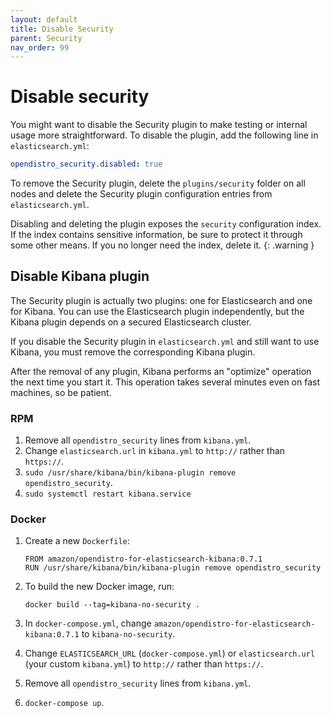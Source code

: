 ```yaml
---
layout: default
title: Disable Security
parent: Security
nav_order: 99
---
```


# Disable security

You might want to disable the Security plugin to make testing or internal usage more straightforward. To disable the plugin, add the following line in `elasticsearch.yml`:

```yml
opendistro_security.disabled: true
```

To remove the Security plugin, delete the `plugins/security` folder on all nodes and delete the Security plugin configuration entries from `elasticsearch.yml`.

Disabling and deleting the plugin exposes the `security` configuration index. If the index contains sensitive information, be sure to protect it through some other means. If you no longer need the index, delete it.
{: .warning }


## Disable Kibana plugin

The Security plugin is actually two plugins: one for Elasticsearch and one for Kibana. You can use the Elasticsearch plugin independently, but the Kibana plugin depends on a secured Elasticsearch cluster.

If you disable the Security plugin in `elasticsearch.yml` and still want to use Kibana, you must remove the corresponding Kibana plugin.

After the removal of any plugin, Kibana performs an "optimize" operation the next time you start it. This operation takes several minutes even on fast machines, so be patient.


### RPM

1. Remove all `opendistro_security` lines from `kibana.yml`.
1. Change `elasticsearch.url` in `kibana.yml` to `http://` rather than `https://`.
1. `sudo /usr/share/kibana/bin/kibana-plugin remove opendistro_security`.
1. `sudo systemctl restart kibana.service`


### Docker

1. Create a new `Dockerfile`:

   ```
   FROM amazon/opendistro-for-elasticsearch-kibana:0.7.1
   RUN /usr/share/kibana/bin/kibana-plugin remove opendistro_security
   ```

1. To build the new Docker image, run:

   ```
   docker build --tag=kibana-no-security .
   ```

1. In `docker-compose.yml`, change `amazon/opendistro-for-elasticsearch-kibana:0.7.1` to `kibana-no-security`.
1. Change `ELASTICSEARCH_URL` (`docker-compose.yml`) or `elasticsearch.url` (your custom `kibana.yml`) to `http://` rather than `https://`.
1. Remove all `opendistro_security` lines from `kibana.yml`.
1. `docker-compose up`.
